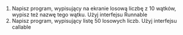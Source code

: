 1. Napisz program, wypisujący na ekranie losową liczbę z 10 wątków, wypisz też nazwę tego wątku. Użyj interfejsu 
Runnable
2. Napisz program, wypisujący listę 50 losowych liczb. Użyj interfejsu callable